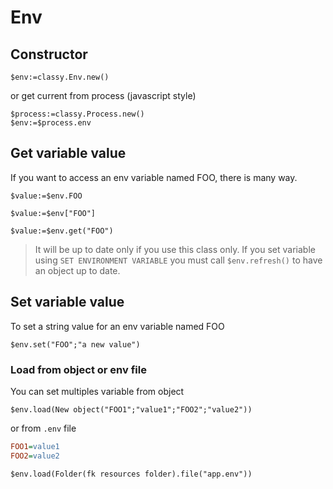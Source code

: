 # Env

## Constructor

```4d
$env:=classy.Env.new()
```

or get current from process (javascript style)

```4d
$process:=classy.Process.new()
$env:=$process.env
```

## Get variable value

If you want to access an env variable named FOO, there is many way.

```4d
$value:=$env.FOO
```

```4d
$value:=$env["FOO"]
```

```4d
$value:=$env.get("FOO")
```

> It will be up to date only if you use this class only.
If you set variable using `SET ENVIRONMENT VARIABLE` you must call `$env.refresh()` to have an object up to date.

## Set variable value

To set a string value for an env variable named FOO

```4d
$env.set("FOO";"a new value")
```

### Load from object or env file

You can set multiples variable from object

```4d
$env.load(New object("FOO1";"value1";"FOO2";"value2"))
```

or from `.env` file

```ini
FOO1=value1
FOO2=value2
```

```4d
$env.load(Folder(fk resources folder).file("app.env"))
```
